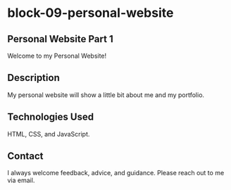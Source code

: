 # block-09-personal-website

## Personal Website Part 1

Welcome to my Personal Website! 

## Description 

My personal website will show a little bit about me and my portfolio. 

## Technologies Used

HTML, CSS, and JavaScript. 

## Contact

I always welcome feedback, advice, and guidance. Please reach out to me via email.
